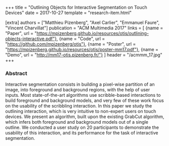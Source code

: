 +++
title = "Outlining Objects for Interactive Segmentation on Touch Devices"
date = 2017-10-27
template = "research-item.html"

[extra]
authors = ["Matthieu Pizenberg", "Axel Carlier", "Emmanuel Faure", "Vincent Charvillat"]
publication = "ACM Multimedia 2017"
links = [
    {name = "Paper", url = "https://mpizenberg.github.io/resources/otis/outlining-objects-interactive.pdf"},
    {name = "Code", url = "https://github.com/mpizenberg/otis"},
    {name = "Poster", url = "https://mpizenberg.github.io/resources/otis/poster-mm17.pdf"},
    {name = "Demo", url = "http://mm17-otis.pizenberg.fr/"}
]
header = "/acmmm_17.jpg"
+++

### Abstract

Interactive segmentation consists in building a pixel-wise partition of an image, into foreground and background regions, with the help of user inputs. Most state-of-the-art algorithms use scribble-based interactions to build foreground and background models, and very few of these work focus on the usability of the scribbling interaction. In this paper we study the outlining interaction, which is very intuitive to non-expert users on touch devices. We present an algorithm, built upon the existing GrabCut algorithm, which infers both foreground and background models out of a single outline. We conducted a user study on 20 participants to demonstrate the usability of this interaction, and its performance for the task of interactive segmentation.
